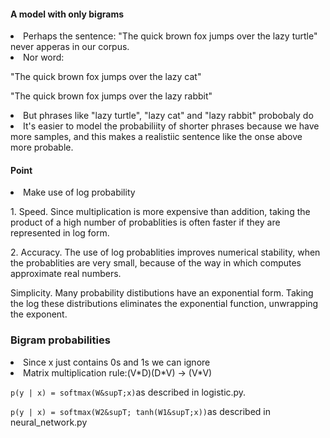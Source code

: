 <h4>A model with only bigrams</h4>
<li>Perhaps the sentence: "The quick brown fox jumps over the lazy turtle" never apperas in our corpus.</li>
<li>Nor word:</li>
<p>"The quick brown fox jumps over the lazy cat"</p>
<p>"The quick brown fox jumps over the lazy rabbit"</p>
<li>But phrases like "lazy turtle", "lazy cat" and "lazy rabbit" probobaly do</li>
<li>It's easier to model the probabiliity of shorter phrases because we have more samples, and this makes a realistiic sentence like the onse above more probable.</li>
<h4>Point</h4>
<li>Make use of log probability</li>
<p>1. Speed. Since multiplication is more expensive than addition, taking the product of a high number of probablities is often faster if they are represented in log form.</p>
<p>2. Accuracy. The use of log probablities improves numerical stability, when the probablities are very small, because of the way in which computes approximate real numbers.</p>
<p>Simplicity. Many probability distibutions have an exponential form. Taking the log these distributions eliminates the exponential function, unwrapping the exponent.

<h3>Bigram probabilities</h3>
<li>Since x just contains 0s and 1s we can ignore</li>
<li>Matrix multiplication rule:(V*D)(D*V) -> (V*V)</li>
<p><code>p(y | x) = softmax(W&supT;x)</code><span>as described in logistic.py.</span></p>
<p><code>p(y | x) = softmax(W2&supT; tanh(W1&supT;x))</code><span>as described in neural_network.py</span></p>
